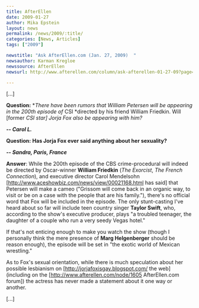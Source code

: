 ```yaml
---
title: AfterEllen
date: 2009-01-27
author: Mika Epstein
layout: news
permalink: /news/2009/:title/
categories: [News, Articles]
tags: ["2009"]

newstitle: "Ask AfterEllen.com (Jan. 27, 2009)  "
newsauthor: Karman Kregloe  
newssource: AfterEllen  
newsurl: http://www.afterellen.com/column/ask-afterellen-01-27-09?page=0%2C2  

---
```


[...]

**Question:** **There have been rumors that William Petersen will be appearing in the 200th episode of* CSI *directed by his friend William Friedkin. Will [former *CSI *star] Jorja Fox also be appearing with him?**  
  
***-- Carol L.***

**Question:** **Has Jorja Fox ever said anything about her sexuality?**  
  
***-- Sandra, Paris, France***

**Answer**: While the 200th episode of the CBS crime-procedural will indeed be directed by Oscar-winner **William Friedkin** (*The Exorcist*, *The French Connection*), and executive director Carol Mendelsohn [http://www.aceshowbiz.com/news/view/00021168.html has said] that Petersen will make a cameo ("Grissom will come back in an organic way, to visit or be on a case with the people that are his family."), there's no official word that Fox will be included in the episode. The only stunt-casting I've heard about so far will include teen country singer **Taylor Swift**, who, according to the show's executive producer, plays "a troubled teenager, the daughter of a couple who run a very seedy Vegas hotel."

If that's not enticing enough to make you watch the show (though I personally think the mere presence of **Marg Helgenberger** should be reason enough), the episode will be set in "the exotic world of Mexican wrestling."

As to Fox's sexual orientation, while there is much speculation about her possible lesbianism on \[http://jorjafoxisgay.blogspot.com/ the web\] (including on the [http://www.afterellen.com/node/1605 AfterEllen.com forum]) the actress has never made a statement about it one way or another.

[...]  
